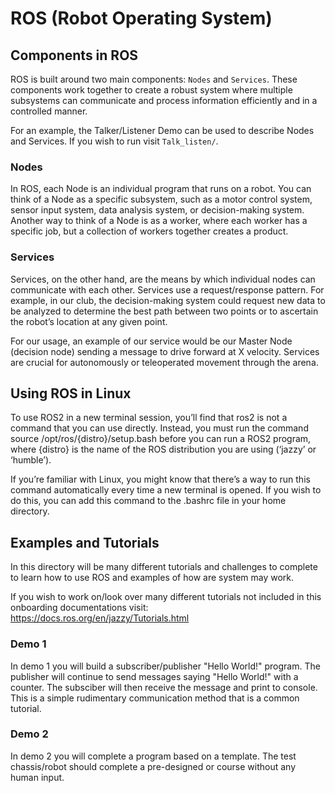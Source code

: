 # ROS (Robot Operating System)
## Components in ROS
ROS is built around two main components: `Nodes` and `Services`. These components work together to create a robust system where multiple subsystems can communicate and process information efficiently and in a controlled manner.

For an example, the Talker/Listener Demo can be used to describe Nodes and Services. If you wish to run visit `Talk_listen/`.

### Nodes
In ROS, each Node is an individual program that runs on a robot. You can think of a Node as a specific subsystem, such as a motor control system, sensor input system, data analysis system, or decision-making system. Another way to think of a Node is as a worker, where each worker has a specific job, but a collection of workers together creates a product.

### Services
Services, on the other hand, are the means by which individual nodes can communicate with each other. Services use a request/response pattern. For example, in our club, the decision-making system could request new data to be analyzed to determine the best path between two points or to ascertain the robot’s location at any given point.

For our usage, an example of our service would be our Master Node (decision node) sending a message to drive forward at X velocity. Services are crucial for autonomously or teleoperated movement through the arena.

## Using ROS in Linux
To use ROS2 in a new terminal session, you’ll find that ros2 is not a command that you can use directly. Instead, you must run the command source /opt/ros/{distro}/setup.bash before you can run a ROS2 program, where {distro} is the name of the ROS distribution you are using (‘jazzy’ or ‘humble’).

If you’re familiar with Linux, you might know that there’s a way to run this command automatically every time a new terminal is opened. If you wish to do this, you can add this command to the .bashrc file in your home directory.

## Examples and Tutorials
In this directory will be many different tutorials and challenges to complete to learn how to use ROS and examples of how are system may work.

If you wish to work on/look over many different tutorials not included in this onboarding documentations visit: https://docs.ros.org/en/jazzy/Tutorials.html

### Demo 1
In demo 1 you will build a subscriber/publisher "Hello World!" program. The publisher will continue to send messages saying "Hello World!" with a counter. The subsciber will then receive the message and print to console. This is a simple rudimentary communication method that is a common tutorial.

### Demo 2
In demo 2 you will complete a program based on a template. The test chassis/robot should complete a pre-designed or course without any human input.